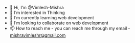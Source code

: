 - 👋 Hi, I’m @Vimlesh-Mishra
- 👀 I’m interested in Thinking
- 🌱 I’m currently learning web development
- 💞️ I’m looking to collaborate on web development
- 📫 How to reach me - you can reach me through my email - mishravimleshr@gmail.com

<!---
Vimlesh-Mishra/Vimlesh-Mishra is a ✨ special ✨ repository because its `README.md` (this file) appears on your GitHub profile.
You can click the Preview link to take a look at your changes.
--->
